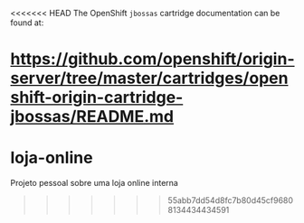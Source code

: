 <<<<<<< HEAD
The OpenShift `jbossas` cartridge documentation can be found at:

https://github.com/openshift/origin-server/tree/master/cartridges/openshift-origin-cartridge-jbossas/README.md
=======
# loja-online
Projeto pessoal sobre uma loja online interna
>>>>>>> 55abb7dd54d8fc7b80d45cf96808134434434591
